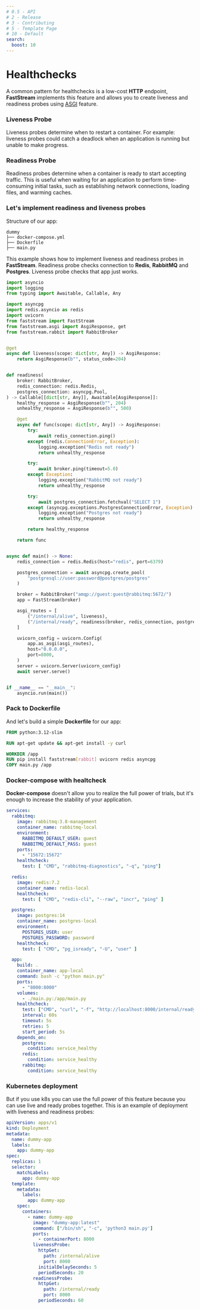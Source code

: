 ```yaml
---
# 0.5 - API
# 2 - Release
# 3 - Contributing
# 5 - Template Page
# 10 - Default
search:
  boost: 10
---
```


# Healthchecks

A common pattern for healthchecks is a low-cost **HTTP** endpoint,
**FastStream** implements this feature and allows you to create liveness and readiness probes using [ASGI](../asgi.md) feature.

### Liveness Probe

Liveness probes determine when to restart a container.
For example: liveness probes could catch a deadlock when an application is running but unable to make progress.


### Readiness Probe

Readiness probes determine when a container is ready to start accepting traffic.
This is useful when waiting for an application to perform time-consuming initial tasks, such as establishing network connections, loading files, and warming caches.


### Let's implement readiness and liveness probes

Structure of our app:
```text
dummy
├── docker-compose.yml
├── Dockerfile
├── main.py
```

This example shows how to implement liveness and readiness probes in **FastStream**.
Readiness probe checks connection to **Redis**, **RabbitMQ** and **Postgres**. Liveness probe checks that app just works.

```python linenums="1" hl_lines="13-15 23 24 32 38 44 46 61-64 67" title="main.py"
import asyncio
import logging
from typing import Awaitable, Callable, Any

import asyncpg
import redis.asyncio as redis
import uvicorn
from faststream import FastStream
from faststream.asgi import AsgiResponse, get
from faststream.rabbit import RabbitBroker


@get
async def liveness(scope: dict[str, Any]) -> AsgiResponse:
    return AsgiResponse(b"", status_code=204)


def readiness(
    broker: RabbitBroker,
    redis_connection: redis.Redis,
    postgres_connection: asyncpg.Pool,
) -> Callable[[dict[str, Any]], Awaitable[AsgiResponse]]:
    healthy_response = AsgiResponse(b"", 204)
    unhealthy_response = AsgiResponse(b"", 500)

    @get
    async def func(scope: dict[str, Any]) -> AsgiResponse:
        try:
            await redis_connection.ping()
        except (redis.ConnectionError, Exception):
            logging.exception("Redis not ready")
            return unhealthy_response

        try:
            await broker.ping(timeout=5.0)
        except Exception:
            logging.exception("RabbitMQ not ready")
            return unhealthy_response

        try:
            await postgres_connection.fetchval("SELECT 1")
        except (asyncpg.exceptions.PostgresConnectionError, Exception):
            logging.exception("Postgres not ready")
            return unhealthy_response

        return healthy_response

    return func


async def main() -> None:
    redis_connection = redis.Redis(host="redis", port=6379)

    postgres_connection = await asyncpg.create_pool(
        "postgresql://user:password@postgres/postgres"
    )

    broker = RabbitBroker("amqp://guest:guest@rabbitmq:5672/")
    app = FastStream(broker)

    asgi_routes = [
        ("/internal/alive", liveness),
        ("/internal/ready", readiness(broker, redis_connection, postgres_connection)),
    ]

    uvicorn_config = uvicorn.Config(
        app.as_asgi(asgi_routes),
        host="0.0.0.0",
        port=8000,
    )
    server = uvicorn.Server(uvicorn_config)
    await server.serve()


if __name__ == "__main__":
    asyncio.run(main())
```

### Pack to Dockerfile

And let's build a simple **Dockerfile** for our app:

```dockerfile linenums="1" title="Dockerfile"
FROM python:3.12-slim

RUN apt-get update && apt-get install -y curl

WORKDIR /app
RUN pip install faststream[rabbit] uvicorn redis asyncpg
COPY main.py /app
```

### Docker-compose with healtcheck

**Docker-compose** doesn't allow you to realize the full power of trials, but it's enough to increase the stability of your application.

```yaml linenums="1" hl_lines="37"
services:
  rabbitmq:
    image: rabbitmq:3.8-management
    container_name: rabbitmq-local
    environment:
      RABBITMQ_DEFAULT_USER: guest
      RABBITMQ_DEFAULT_PASS: guest
    ports:
      - "15672:15672"
    healthcheck:
      test: [ "CMD", "rabbitmq-diagnostics", "-q", "ping"]

  redis:
    image: redis:7.2
    container_name: redis-local
    healthcheck:
      test: [ "CMD", "redis-cli", "--raw", "incr", "ping" ]

  postgres:
    image: postgres:14
    container_name: postgres-local
    environment:
      POSTGRES_USER: user
      POSTGRES_PASSWORD: password
    healthcheck:
      test: [ "CMD", "pg_isready", "-U", "user" ]

  app:
    build: .
    container_name: app-local
    command: bash -c "python main.py"
    ports:
      - "8000:8000"
    volumes:
      - ./main.py:/app/main.py
    healthcheck:
      test: ["CMD", "curl", "-f", "http://localhost:8000/internal/ready"]
      interval: 60s
      timeout: 5s
      retries: 5
      start_period: 5s
    depends_on:
      postgres:
        condition: service_healthy
      redis:
        condition: service_healthy
      rabbitmq:
        condition: service_healthy
```

### Kubernetes deployment

But if you use k8s you can use the full power of this feature because you can use live and ready probes together.
This is an example of deployment with liveness and readiness probes:

```yaml title="faststream-deployment.yaml" linenums="1" hl_lines="23-26 29-32"
apiVersion: apps/v1
kind: Deployment
metadata:
  name: dummy-app
  labels:
    app: dummy-app
spec:
  replicas: 1
  selector:
    matchLabels:
      app: dummy-app
  template:
    metadata:
      labels:
        app: dummy-app
    spec:
      containers:
        - name: dummy-app
          image: "dummy-app:latest"
          command: ["/bin/sh", "-c", 'python3 main.py']
          ports:
            - containerPort: 8000
          livenessProbe:
            httpGet:
              path: /internal/alive
              port: 8000
            initialDelaySeconds: 5
            periodSeconds: 20
          readinessProbe:
            httpGet:
              path: /internal/ready
              port: 8000
            periodSeconds: 60
```

